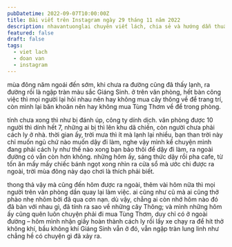 ```yaml
---
pubDatetime: 2022-09-07T10:00:00Z
title: Bài viết trên Instagram ngày 29 tháng 11 năm 2022
description: nhavantuonglai chuyên viết lách, chia sẻ và hướng dẫn thuần thục khi thực hành viết lách qua những bài chia sẻ trên Instagram chính thức.
featured: false
draft: false
tags:
  - viet lach
  - doan van
  - instagram
---
```


mùa đông năm ngoái đến sớm, khi chưa ra đường cũng đã thấy lạnh, ra đường rồi là ngập tràn màu sắc Giáng Sinh. ở trên văn phòng, hết bàn công việc thì mọi người lại hỏi nhau nên hay không mua cây thông về để trang trí, còn mình lại băn khoăn nên hay không mua Tùng Thơm về để trong phòng.

tính chưa xong thì như bị đánh úp, công ty dính dịch. văn phòng được 10 người thì dính hết 7, những ai bị thì lên khu dã chiến, còn người chưa phải cách ly ở nhà. thời gian ấy, trời mưa thì ít mà lạnh lại nhiều, bạn than trời này chỉ muốn ngủ chứ nào muốn dậy đi làm, nghe vậy mình kể chuyện mình đang phải cách ly như thế nào xong bạn bảo thôi để dậy đi làm, ra ngoài đường có vẫn còn hơn không. những hôm ấy, sáng thức dậy rồi pha cafe, từ tốn ăn mấy mấy chiếc bánh ngọt xong nhìn ra cửa sổ mà ước chi được ra ngoài, trời mùa đông này dạo chơi là thích phải biết.

thong thả vậy mà cũng đến hôm được ra ngoài, thêm vài hôm nữa thì mọi người trên văn phòng dần quay lại làm việc. ai cũng như cũ mà ai cũng thở phào nhẹ nhõm bởi đã qua cơn nạn. dù vậy, chẳng ai còn nhớ hôm nào đó đã bàn với nhau gì, đã tính ra sao về những cây Thông; và mình những hôm ấy cũng quên luôn chuyện phải đi mua Tùng Thơm, duy chỉ có ở ngoài đường – hôm mình nhận giấy hoàn thành cách ly rồi lấy xe chạy ra để hít thở không khí, bầu không khí Giáng Sinh vẫn ở đó, vẫn ngập tràn lung linh như chẳng hề có chuyện gì đã xảy ra.
